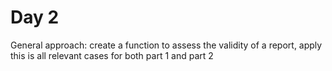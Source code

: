 # Day 2

General approach: create a function to assess the validity of a report, apply this is all relevant cases for both part 1 and part 2